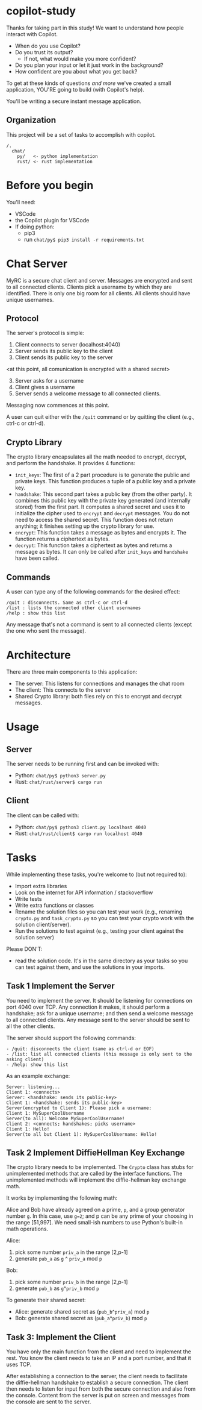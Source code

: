 # copilot-study
Thanks for taking part in this study!
We want to understand how people interact with Copilot.
- When do you use Copilot?
- Do you trust its output?
  - If not, what would make you more confident?
- Do you plan your input or let it just work in the background?
- How confident are you about what you get back?

To get at these kinds of questions *and more* we've created a small application,
YOU'RE going to build (with Copilot's help).

You'll be writing a secure instant message application.

## Organization
This project will be a set of tasks to accomplish with copilot.
```
/.
  chat/
    py/   <- python implementation
    rust/ <- rust implementation
```

# Before you begin
You'll need:
- VSCode
- the Copilot plugin for VSCode
- If doing python:
  - pip3
  - run `chat/py$ pip3 install -r requirements.txt`

# Chat Server
MyRC is a secure chat client and server. Messages are encrypted and sent to all
connected clients. Clients pick a username by which they are identified. There
is only one big room for all clients. All clients should have unique usernames.

## Protocol
The server's protocol is simple:

1. Client connects to server (localhost:4040)
2. Server sends its public key to the client
3. Client sends its public key to the server

<at this point, all comunication is encrypted with a shared secret>

3. Server asks for a username
4. Client gives a username
5. Server sends a welcome message to all connected clients.

Messaging now commences at this point.

A user can quit either with the `/quit` command or by quitting the client (e.g.,
ctrl-c or ctrl-d).

## Crypto Library
The crypto library encapsulates all the math needed to encrypt, decrypt, and
perform the handshake. It provides 4 functions:

- `init_keys`: The first of a 2 part
  procedure is to generate the public and private keys. This function produces a
  tuple of a public key and a private key.
- `handshake`: This second part takes a public key (from the other party).
  It combines this public key with the private key generated (and internally
  stored) from the first part. It computes a shared secret and uses it to
  initialize the cipher used to `encrypt` and `decrypt` messages. You do not
  need to access the shared secret. This function does not return anything; it
  finishes setting up the crypto library for use.
- `encrypt`: This function takes a message as bytes and encrypts it. The
  function returns a ciphertext as bytes.
- `decrypt`: This function takes a ciphertext as bytes and returns a message as
  bytes. It can only be called after `init_keys` and `handshake`
  have been called.

## Commands
A user can type any of the following commands for the desired effect:
```
/quit : disconnects. Same as ctrl-c or ctrl-d
/list : lists the connected other client usernames
/help : show this list
```
Any message that's not a command is sent to all connected clients (except the
one who sent the message).

# Architecture
There are three main components to this application:
- The server: This listens for connections and manages the chat room
- The client: This connects to the server
- Shared Crypto library: both files rely on this to encrypt and decrypt messages.

# Usage
## Server
The server needs to be running first and can be invoked with:
- Python: `chat/py$ python3 server.py`
- Rust: `chat/rust/server$ cargo run`

## Client
The client can be called with:
- Python: `chat/py$ python3 client.py localhost 4040`
- Rust: `chat/rust/client$ cargo run localhost 4040`

# Tasks
While implementing these tasks, you're welcome to (but not required to):
- Import extra libraries
- Look on the internet for API information / stackoverflow
- Write tests
- Write extra functions or classes
- Rename the solution files so you can test your work (e.g., renaming
  `crypto.py` and `task_crypto.py` so you can test your crypto work with the
  solution client/server).
- Run the solutions to test against (e.g., testing your client against the
  solution server)

Please DON'T:
- read the solution code. It's in the same directory as your tasks so you can
  test against them, and use the solutions in your imports.

## Task 1 Implement the Server
You need to implement the server. It should be listening for connections on port
4040 over TCP. Any connection it makes, it should perform a handshake; ask for a
unique username; and then send a welcome message to all connected clients. Any
message sent to the server should be sent to all the other clients.

The server should support the following commands:
```
- /quit: disconnects the client (same as ctrl-d or EOF)
- /list: list all connected clients (this message is only sent to the asking client)
- /help: show this list
```
As an example exchange:
```
Server: listening...
Client 1: <connects>
Server: <handshake: sends its public-key>
Client 1: <handshake: sends its public-key>
Server(encrypted to Client 1): Please pick a username:
Client 1: MySuperCoolUsername
Server(to all): Welcome MySuperCoolUsername!
Client 2: <connects; handshakes; picks username>
Client 1: Hello!
Server(to all but Client 1): MySuperCoolUsername: Hello!
```

## Task 2 Implement DiffieHellman Key Exchange
The crypto library needs to be implemented.
The `Crypto` class has stubs for unimplemented methods that are called by the
interface functions. The unimplemented methods will implement the
diffie-hellman key exchange math.

It works by implementing the following math:

Alice and Bob have already agreed on a prime, `p`,
and a group generator number `g`.
In this case, use `g=2`; and p can be any prime of your choosing in the range [51,997]. We need
small-ish numbers to use Python's built-in math operations.

Alice:
1. pick some number `priv_a` in the range [2,p-1]
2. generate `pub_a` as `g` ^ `priv_a` mod `p`

Bob:
1. pick some number `priv_b` in the range [2,p-1]
2. generate `pub_b` as `g`^`priv_b` mod `p`


To generate their shared secret:
- Alice: generate shared secret as (`pub_b`^`priv_a`) mod `p`
- Bob: generate shared secret as (`pub_a`^`priv_b`) mod `p`

## Task 3: Implement the Client
You have only the main function from the client and need to implement the rest.
You know the client needs to take an IP and a port number, and that it uses TCP.

After establishing a connection to the server, the client needs to facilitate
the diffie-hellman handshake to establish a secure connection. The client then
needs to listen for input from both the secure connection and also from the
console. Content from the server is put on screen and messages from the console
are sent to the server.

